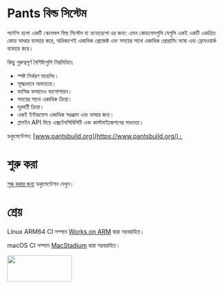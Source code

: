 # Pants বিল্ড সিস্টেম

প্যান্টস হলো একটি স্কেলেবল বিল্ড সিস্টেম যা _মনোরেপো_ এর জন্য: এমন কোডবেসগুলি যেগুলি একই একটি একত্রিত কোড ভাণ্ডার ব্যবহার করে, অধিকাংশই একাধিক প্রোজেক্ট এবং সময়ের সাথে একাধিক প্রোগ্রামিং ভাষা এবং ফ্রেমওয়ার্ক ব্যবহার করে।

কিছু গুরুত্বপূর্ণ বৈশিষ্ট্যগুলি নিম্নলিখিত:

* স্পষ্ট নির্ভরণ মডেলিং।
* সূক্ষ্মভাবে অমান্যতা।
* ভাগিক ফলাদেও ভাগোপায়ন।
* সময়ের সাথে একাধিক ক্রিয়া।
* দূরবর্তী ক্রিয়া।
* একই ইন্টারফেস একাধিক সরঞ্জাম এবং ভাষার জন্য।
* প্লাগইন API দিয়ে এক্সটেনসিবিলিটি এবং কাস্টমাইজেশনের সাধনতা।

ডকুমেন্টেশন: [www.pantsbuild.org](https://www.pantsbuild.org/)।

# শুরু করা

[শুরু করার জন্য](https://www.pantsbuild.org/docs/getting-started) ডকুমেন্টেশন দেখুন।

# শ্রেয়
Linux ARM64 CI সম্পদে [Works on ARM](https://www.arm.com/markets/computing-infrastructure/works-on-arm) দ্বারা সরবরাহিত।

macOS CI সম্পদে [MacStadium](https://www.macstadium.com/) দ্বারা সরবরাহিত।

<img width="150" height="61" src="https://uploads-ssl.webflow.com/5ac3c046c82724970fc60918/5c019d917bba312af7553b49_MacStadium-developerlogo.png">
